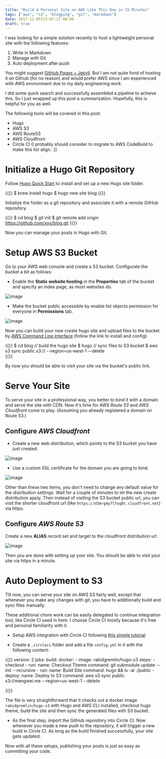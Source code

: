```yaml
---
title: "Build A Personal Site on AWS Like This One in 15 Minutes"
tags: ["aws", "s3", "blogging", "git", "markdown"]
date: 2017-11-05T23:07:17-08:00
draft: true
---
```


I was looking for a simple solution recently to host a lightweight personal
site with the following features:

1. Write in Markdown
2. Manage with Git
3. Auto deployment after push

You might suggest [GitHub Pages + Jekyll](https://help.github.com/articles/using-jekyll-as-a-static-site-generator-with-github-pages/).
But I am not quite fond of hosting it on Github (for no reason) and would
prefer AWS since I am experienced with AWS environment due to my daily
engineering work.

I did some quick search and successfully assembled a pipeline to achieve this.
So I just wrapped up this post a summarization. Hopefully, this is helpful for 
you as well.

The following tools will be covered in this post:

* Hugo
* AWS S3
* AWS Route53
* AWS Cloudfront
* Circle CI (I probably should consider to migrate to AWS CodeBuild to make 
this list align. :))

# Initialize a Hugo Git Repository

Follow [Hugo Quick Start](https://gohugo.io/getting-started/quick-start/) to
install and set up a new Hugo site folder.

{{<highlight shell>}}
$ brew install hugo
$ hugo new site blog
{{</highlight>}}

Initialize the folder as a git repository and associate it with a remote
GitHub repository.

{{<highlight shell>}}
$ cd blog
$ git init
$ git remote add origin https://github.com/xxx/blog.git
{{</highlight>}}

Now you can manage your posts in Hugo with Git.

# Setup AWS S3 Bucket

Go to your AWS web console and create a S3 bucket. Configurate the bucket
a bit as follows:

* Enable the **Static website hosting** in the **Properties** tab of the bucket
and specify an index page, as most websites do.

![image](/img/s3-properties-static-hosting.png)

* Make the bucket public accessible by enable list objects permission for everyone
in **Permissions** tab.

![image](/img/s3-permissions-public-access.png)

Now you can build your new create hugo site and upload files to the bucket by
[AWS Command Line Interface](https://docs.aws.amazon.com/cli/latest/userguide/cli-chap-welcome.html) (follow the link to install and config). 

{{<highlight shell>}}
$ cd blog
// build the hugo site
$ hugo
// sync files to S3 bucket
$ aws s3 sync public s3://<your bucket name> --region=us-west-1 --delete  
{{</highlight>}}

By now you should be able to visit your site via the bucket's public link.

# Serve Your Site

To serve your site in a professional way, you better to bind it with a domain
and serve the site with CDN. Now it's time for *AWS Route 53* and *AWS Cloudfront*
come to play. (Assuming you already registered a domain on Route 53.)

## Configure *AWS Cloudfront*

* Create a new web distribution, which points to the S3 bucket you have
just created.

![image](/img/cloudfront-create-distribution.png)

* Use a custom SSL certificate for the domain you are going to bind.

![image](/img/cloudfront-custom-ssl-certificate.png)

Other than these two items, you don't need to change any default value for the distribution
settings. Wait for a couple of minutes to let the new create distribution apply.
Then instead of visiting the S3 bucket public url, you can visit the shorter
cloudfront url (like `https://d3mrg4y7l7xq8t.cloudfront.net`) via https.

## Configure *AWS Route 53*

Create a new **ALIAS** record set and target to the cloudfront distribution url.

![image](/img/route53-record-set.png)

Then you are done with setting up your site. You should be able to visit your site
via https in a minute.

# Auto Deployment to S3

Till now, you can serve your site on AWS S3 fairly well, except that whenever you
make any changes with git, you have to additionally build and sync files manually.

These additional chore work can be easily delegated to continue integration tool,
like Circle CI used in here. I choose Circle CI mostly because it's free and
personal familiarity with it.

* Setup AWS integration with Circle CI following [this simple tutorial](https://circleci.com/docs/1.0/continuous-deployment-with-amazon-s3/)

* Create a `.circleci` folder and add a file `config.yml` in it with the following 
content:

{{<highlight shell>}}
version: 2
jobs:
  build:
    docker:
      - image: rabidgremlin/hugo-s3
    steps:
      - checkout
      - run:
          name: Checkout Theme
          command: git submodule update --init --recursive
      - run:
          name: Build Site 
          command: hugo && ls -al ./public 
      - deploy:
          name: Deploy to S3
          command: aws s3 sync public s3://mengwei.me --region=us-west-1 --delete

{{</highlight>}}

The file is very straightforward that it checks out a docker image `rabidgremlin/hugo-s3`
with Hugo and AWS CLI installed, checkout hugo theme, build the site and then
sync the generated files with S3 bucket.

* As the final step, import the GitHub repository into Circle CI. Now whenever
you made a new push to the repository, it will trigger a new build in Circle CI.
As long as the build finished successfully, your site gets updated.

Now with all these setups, publishing your posts is just as easy as committing your
code.